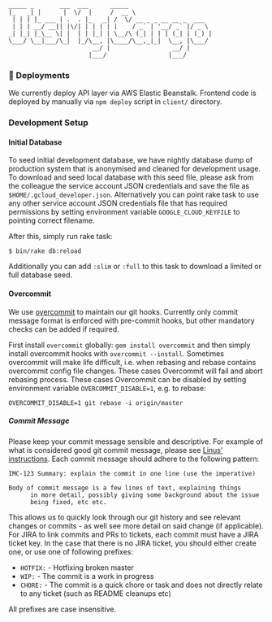     _____ _       ___  ___      _____
    |_   _| |      |  \/  |     /  __ \
     | | | |_ ___ | .  . |_   _| /  \/ __ _ _ __ __ _  ___
     | | | __/ __|| |\/| | | | | |    / _` | '__/ _` |/ _ \
    _| |_| |_\__ \| |  | | |_| | \__/\ (_| | | | (_| | (_) |
    \___/ \__|___/\_|  |_/\__, |\____/\__,_|_|  \__, |\___/
                           __/ |                 __/ |
                          |___/                 |___/

### :ship: Deployments

We currently deploy API layer via AWS Elastic Beanstalk.
Frontend code is deployed by manually via `npm deploy` script in `client/` directory.

### Development Setup


#### Initial Database

To seed initial development database, we have nightly database dump of production system that is anonymised and cleaned
for development usage. To download and seed local database with this seed file, please ask from the colleague the
service account JSON credentials and save the file as `$HOME/.gcloud_developer.json`. Alternatively you can point
rake task to use any other service account JSON credentials file that has required permissions by setting environment
variable `GOOGLE_CLOUD_KEYFILE` to pointing correct filename.

After this, simply run rake task:

    $ bin/rake db:reload
    
Additionally you can add `:slim` or `:full` to this task to download a limited or full database seed.

#### Overcommit

We use [overcommit](https://github.com/brigade/overcommit) to maintain our git hooks. Currently only commit message format
is enforced with pre-commit hooks, but other mandatory checks can be added if required.

First install `overcommit` globally: `gem install overcommit` and then simply install overcommit hooks with
`overcommit --install`.
Sometimes overcommit will make life difficult, i.e. when rebasing and rebase contains overcommit config file changes.
These cases Overcommit will fail and abort rebasing process. These cases Overcommit can be disabled by setting environment
variable `OVERCOMMIT_DISABLE=1`, e.g. to rebase:

    OVERCOMMIT_DISABLE=1 git rebase -i origin/master

##### Commit Message

Please keep your commit message sensible and descriptive. For example of what is considered good git commit message,
please see [Linus' instructions](https://github.com/torvalds/subsurface-for-dirk/blob/master/README#L92). Each commit
message should adhere to the following pattern:

    IMC-123 Summary: explain the commit in one line (use the imperative)

    Body of commit message is a few lines of text, explaining things
          in more detail, possibly giving some background about the issue
          being fixed, etc etc.

This allows us to quickly look through our git history and see relevant changes or commits - as well see more detail on said change (if applicable). For JIRA to link commits and PRs to tickets, each commit must have a JIRA ticket key. In the case that there is no JIRA ticket, you should either create one, or use one of following prefixes:

  * `HOTFIX:` - Hotfixing broken master
  * `WIP:` - The commit is a work in progress
  * `CHORE:` - The commit is a quick chore or task and does not directly relate to any ticket (such as README cleanups etc)

All prefixes are case insensitive.
